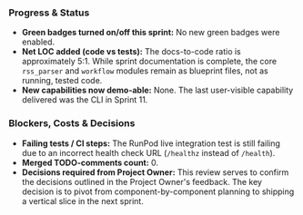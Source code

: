 ### Progress & Status
- **Green badges turned on/off this sprint:** No new green badges were enabled.
- **Net LOC added (code vs tests):** The docs-to-code ratio is approximately 5:1. While sprint documentation is complete, the core `rss_parser` and `workflow` modules remain as blueprint files, not as running, tested code.
- **New capabilities now demo-able:** None. The last user-visible capability delivered was the CLI in Sprint 11.

### Blockers, Costs & Decisions
- **Failing tests / CI steps:** The RunPod live integration test is still failing due to an incorrect health check URL (`/healthz` instead of `/health`).
- **Merged TODO-comments count:** 0.
- **Decisions required from Project Owner:** This review serves to confirm the decisions outlined in the Project Owner's feedback. The key decision is to pivot from component-by-component planning to shipping a vertical slice in the next sprint. 